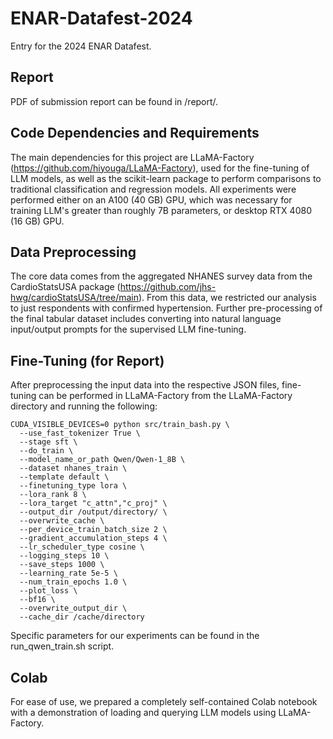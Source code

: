 # ENAR-Datafest-2024

Entry for the 2024 ENAR Datafest. 

## Report

PDF of submission report can be found in /report/. 

## Code Dependencies and Requirements

The main dependencies for this project are LLaMA-Factory (https://github.com/hiyouga/LLaMA-Factory), used for the fine-tuning of LLM models, as well as the scikit-learn package to perform comparisons to traditional classification and regression models. All experiments were performed either on an A100 (40 GB) GPU, which was necessary for training LLM's greater than roughly 7B parameters, or desktop RTX 4080 (16 GB) GPU. 

## Data Preprocessing

The core data comes from the aggregated NHANES survey data from the CardioStatsUSA package (https://github.com/jhs-hwg/cardioStatsUSA/tree/main). From this data, we restricted our analysis to just respondents with confirmed hypertension. Further pre-processing of the final tabular dataset includes converting into natural language input/output prompts for the supervised LLM fine-tuning. 

## Fine-Tuning (for Report)

After preprocessing the input data into the respective JSON files, fine-tuning can be performed in LLaMA-Factory from the LLaMA-Factory directory and running the following: 

    CUDA_VISIBLE_DEVICES=0 python src/train_bash.py \
      --use_fast_tokenizer True \
      --stage sft \
      --do_train \
      --model_name_or_path Qwen/Qwen-1_8B \
      --dataset nhanes_train \
      --template default \
      --finetuning_type lora \
      --lora_rank 8 \
      --lora_target "c_attn","c_proj" \
      --output_dir /output/directory/ \
      --overwrite_cache \
      --per_device_train_batch_size 2 \
      --gradient_accumulation_steps 4 \
      --lr_scheduler_type cosine \
      --logging_steps 10 \
      --save_steps 1000 \
      --learning_rate 5e-5 \
      --num_train_epochs 1.0 \
      --plot_loss \
      --bf16 \
      --overwrite_output_dir \
      --cache_dir /cache/directory

Specific parameters for our experiments can be found in the run_qwen_train.sh script. 


## Colab 
For ease of use, we prepared a completely self-contained Colab notebook with a demonstration of loading and querying LLM models using LLaMA-Factory. 
